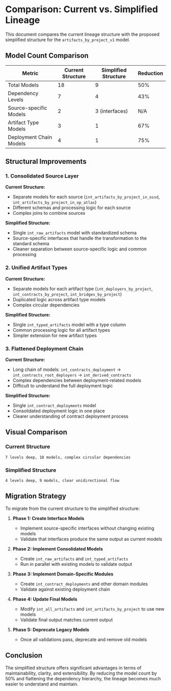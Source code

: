 # Comparison: Current vs. Simplified Lineage

This document compares the current lineage structure with the proposed simplified structure for the `artifacts_by_project_v1` model.

## Model Count Comparison

| Metric                  | Current Structure | Simplified Structure | Reduction |
| ----------------------- | ----------------- | -------------------- | --------- |
| Total Models            | 18                | 9                    | 50%       |
| Dependency Levels       | 7                 | 4                    | 43%       |
| Source-specific Models  | 2                 | 3 (interfaces)       | N/A       |
| Artifact Type Models    | 3                 | 1                    | 67%       |
| Deployment Chain Models | 4                 | 1                    | 75%       |

## Structural Improvements

### 1. Consolidated Source Layer

**Current Structure:**

- Separate models for each source (`int_artifacts_by_project_in_ossd`, `int_artifacts_by_project_in_op_atlas`)
- Different schemas and processing logic for each source
- Complex joins to combine sources

**Simplified Structure:**

- Single `int_raw_artifacts` model with standardized schema
- Source-specific interfaces that handle the transformation to the standard schema
- Cleaner separation between source-specific logic and common processing

### 2. Unified Artifact Types

**Current Structure:**

- Separate models for each artifact type (`int_deployers_by_project`, `int_contracts_by_project`, `int_bridges_by_project`)
- Duplicated logic across artifact type models
- Complex circular dependencies

**Simplified Structure:**

- Single `int_typed_artifacts` model with a type column
- Common processing logic for all artifact types
- Simpler extension for new artifact types

### 3. Flattened Deployment Chain

**Current Structure:**

- Long chain of models: `int_contracts_deployment` → `int_contracts_root_deployers` → `int_derived_contracts`
- Complex dependencies between deployment-related models
- Difficult to understand the full deployment logic

**Simplified Structure:**

- Single `int_contract_deployments` model
- Consolidated deployment logic in one place
- Clearer understanding of contract deployment process

## Visual Comparison

### Current Structure

```
7 levels deep, 18 models, complex circular dependencies
```

### Simplified Structure

```
4 levels deep, 9 models, clear unidirectional flow
```

## Migration Strategy

To migrate from the current structure to the simplified structure:

1. **Phase 1: Create Interface Models**

   - Implement source-specific interfaces without changing existing models
   - Validate that interfaces produce the same output as current models

2. **Phase 2: Implement Consolidated Models**

   - Create `int_raw_artifacts` and `int_typed_artifacts`
   - Run in parallel with existing models to validate output

3. **Phase 3: Implement Domain-Specific Modules**

   - Create `int_contract_deployments` and other domain modules
   - Validate against existing deployment chain

4. **Phase 4: Update Final Models**

   - Modify `int_all_artifacts` and `int_artifacts_by_project` to use new models
   - Validate final output matches current output

5. **Phase 5: Deprecate Legacy Models**
   - Once all validations pass, deprecate and remove old models

## Conclusion

The simplified structure offers significant advantages in terms of maintainability, clarity, and extensibility. By reducing the model count by 50% and flattening the dependency hierarchy, the lineage becomes much easier to understand and maintain.
